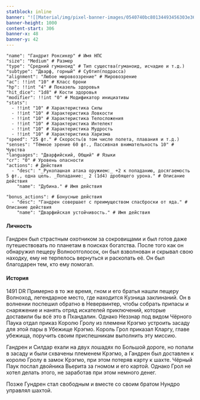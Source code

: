 ```yaml
---
statblock: inline
banner: "![[Material/img/pixel-banner-images/0540740bc80134493456303e36b8fe04.jpg]]"
banner-height: 1000
content-start: 306
banner-x: 48
banner-y: 42
---
```

```statblock
"name": "Гандрит Роксикер" # Имя НПС
"size": "Medium" # Размер
"type": "Средний гуманоид" # Тип существа(гуманоид, исчадие и т.д.)
"subtype": "Дварф, горный" # Субтип(подрасса)
"alignment": "Любое мировоззрение" # Мировозрение
"ac": !!int "10" # Класс брони
"hp": !!int "4" # Показель здоровья
"hit_dice": "1d8" # Кости здоровья
"modifier": !!int "0" # Модификатор инициативы
"stats":
  - !!int "10" # Характеристика Силы
  - !!int "10" # Характеристика Ловкости
  - !!int "10" # Характеристика Телосложения
  - !!int "10" # Характеристика Интелект
  - !!int "10" # Характеристика Мудрость
  - !!int "10" # Характеристика Харизма
"speed": "25 фт." # Скорость(в том числе полета, плавания и т.д.)
"senses": "Тёмное зрение 60 фт., Пассивная внимательность 10" # Чувства
"languages": "Дварфийский, Общий" # Языки
"cr": "0" # Уровень опасности
"actions": # Действия
  - "desc": "_Рукопашная атака оружием:_ +2 к попаданию, досягаемость 5 фт., одна цель. _Попадание:_ 2 (1d4) дробящего урона." # Описание действия
    "name": "Дубина." # Имя действия

"bonus_actions": # Бонусные действия
  - "desc": "Гандрен совершает с преимуществом спасброски от яда." # Описание действия
    "name": "Дварфийская устойчивость." # Имя действия
```

####  Личность
Гандрен был страстным охотником за сокровищами и был готов даже путешествовать по планетам в поисках богатства. После того как он обнаружил пещеру Волноотголосок, он был взволнован и скрывал свою находку, ему не терпелось вернуться и раскопать её. Он был благодарен тем, кто ему помогал.

#### История
1491 DR Примерно в то же время, гном и его братья нашли пещеру Волноход, легендарное место, где находится Кузница заклинаний. Он в волнении поспешил обратно в Невервинтер, чтобы собрать припасы и снаряжение и нанять отряд искателей приключений, которые доставили бы всё это в Пхандалин. Однако Неззнар под видом Чёрного Паука отдал приказ Королю Гролу из племени Крэгмо устроить засаду для этой пары в Убежище Крэгмо. Король Грол приказал Кларгу, главе убежища, поручить своим приспешникам выполнить эту миссию.

Гандрен и Силдар ехали на двух лошадях по Большой дороге, но попали в засаду и были схвачены племенем Крэгмо, а Гандрен был доставлен к королю Гролу в замок Крэгмо, при этом потеряв карту к шахте. Чёрный Паук послал двойника Вьерита за гномом и его картой. Однако Грол не хотел делать этого, не заработав при этом немного денег.

Позже Гундрен стал свободным и вместе со своим братом Нундро управлял шахтой.